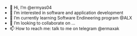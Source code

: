 - 👋 Hi, I’m @ermyas04
- 👀 I’m interested in software and application development
- 🌱 I’m currently learning Software Endineering program @ALX
- 💞️ I’m looking to collaborate on ...
- 📫 How to reach me: talk to me on telegram @ermaxak

<!---
ermyas04/ermyas04 is a ✨ special ✨ repository because its `README.md` (this file) appears on your GitHub profile.
You can click the Preview link to take a look at your changes.
--->
